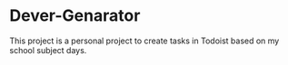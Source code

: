 # Dever-Genarator
This project is a personal project to create tasks in Todoist based on my school subject days.
